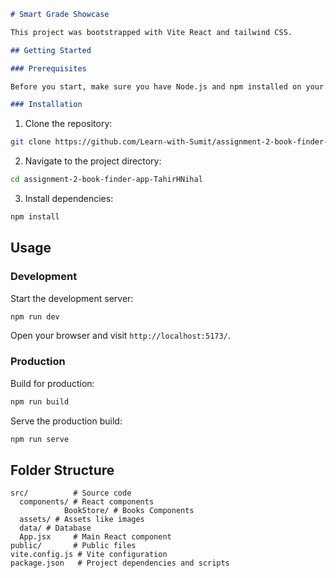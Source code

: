 ```markdown
# Smart Grade Showcase

This project was bootstrapped with Vite React and tailwind CSS.

## Getting Started

### Prerequisites

Before you start, make sure you have Node.js and npm installed on your machine.

### Installation
```

1. Clone the repository:

```bash
git clone https://github.com/Learn-with-Sumit/assignment-2-book-finder-app-TahirHNihal.git
```

2. Navigate to the project directory:

```bash
cd assignment-2-book-finder-app-TahirHNihal
```

3. Install dependencies:

```bash
npm install
```

## Usage

### Development

Start the development server:

```bash
npm run dev
```

Open your browser and visit `http://localhost:5173/`.

### Production

Build for production:

```bash
npm run build
```

Serve the production build:

```bash
npm run serve
```

## Folder Structure

```
src/          # Source code
  components/ # React components
            BookStore/ # Books Components
  assets/ # Assets like images
  data/ # Database
  App.jsx     # Main React component
public/       # Public files
vite.config.js # Vite configuration
package.json   # Project dependencies and scripts
```
